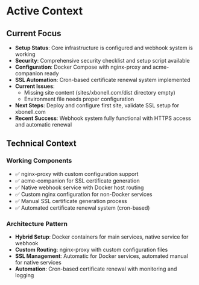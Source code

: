 # Active Context

## Current Focus

- **Setup Status**: Core infrastructure is configured and webhook system is working
- **Security**: Comprehensive security checklist and setup script available
- **Configuration**: Docker Compose with nginx-proxy and acme-companion ready
- **SSL Automation**: Cron-based certificate renewal system implemented
- **Current Issues**: 
  - Missing site content (sites/xbonell.com/dist directory empty)
  - Environment file needs proper configuration
- **Next Steps**: Deploy and configure first site, validate SSL setup for xbonell.com
- **Recent Success**: Webhook system fully functional with HTTPS access and automatic renewal

## Technical Context

### Working Components
- ✅ nginx-proxy with custom configuration support
- ✅ acme-companion for SSL certificate generation
- ✅ Native webhook service with Docker host routing
- ✅ Custom nginx configuration for non-Docker services
- ✅ Manual SSL certificate generation process
- ✅ Automated certificate renewal system (cron-based)

### Architecture Pattern
- **Hybrid Setup**: Docker containers for main services, native service for webhook
- **Custom Routing**: nginx-proxy with custom configuration files
- **SSL Management**: Automatic for Docker services, automated manual for native services
- **Automation**: Cron-based certificate renewal with monitoring and logging
